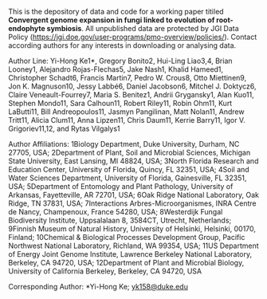 This is the depository of data and code for a working paper titiled **Convergent genome expansion in fungi linked to evolution of root-endophyte symbiosis**. All unpublished data are protected by JGI Data Policy (https://jgi.doe.gov/user-programs/pmo-overview/policies/). Contact according authors for any interests in downloading or analysing data.

Author Line:
Yi-Hong Ke1*, Gregory Bonito2, Hui-Ling Liao3,4, Brian Looney1, Alejandro Rojas-Flechas5, Jake Nash1, Khalid Hameed1, Christopher Schadt6, Francis Martin7, Pedro W. Crous8, Otto Miettinen9, Jon K. Magnuson10, Jessy Labbé6, Daniel Jacobson6, Mitchel J. Doktycz6, Claire Veneault-Fourrey7, Maria S. Benitez1, Andrii Grygansky1,
Alan Kuo11, Stephen Mondo11, Sara Calhoun11, Robert Riley11, Robin Ohm11, Kurt LaButti11, Bill Andreopoulos11, Jasmyn Pangilinan, Matt Nolan11, Andrew Tritt11, Alicia Clum11, Anna Lipzen11, Chris Daum11, Kerrie Barry11, Igor V. Grigoriev11,12, and Rytas Vilgalys1

Author Affiliations:
1Biology Department, Duke University, Durham, NC 27705, USA; 2Department of Plant, Soil and Microbial Sciences, Michigan State University, East Lansing, MI 48824, USA; 3North Florida Research and Education Center, University of Florida, Quincy, FL 32351, USA; 4Soil and Water Sciences Department, University of Florida, Gainesville, FL 32351, USA; 5Department of Entomology and Plant Pathology, University of Arkansas, Fayetteville, AR 72701, USA; 6Oak Ridge National Laboratory, Oak Ridge, TN 37831, USA; 7Interactions Arbres-Microorganismes, INRA Centre de Nancy, Champenoux, France 54280, USA; 8Westerdijk Fungal Biodiversity Institute, Uppsalalaan 8, 3584CT, Utrecht, Netherlands; 9Finnish Museum of Natural History, University of Helsinki, Helsinki, 00170, Finland; 10Chemical & Biological Processes Development Group, Pacific Northwest National Laboratory, Richland, WA 99354, USA; 11US Department of Energy Joint Genome Institute, Lawrence Berkeley National Laboratory, Berkeley, CA 94720, USA; 12Department of Plant and Microbial Biology, University of California Berkeley, Berkeley, CA 94720, USA

Corresponding Author:
*Yi-Hong Ke; yk158@duke.edu
